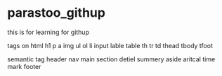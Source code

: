 # parastoo_githup
this is for learning for githup

tags on html
h1
p
a
img
ul
ol
li
input
lable
table
th
tr
td
thead
tbody
tfoot



semantic tag
header
nav
main
section
detiel
summery
aside
aritcal
time
mark
footer


